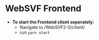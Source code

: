 # WebSVF Frontend

- **To start the Frontend client seperately:**
  - Navigate to /WebSVF2-0/client/
  - run `yarn start`
